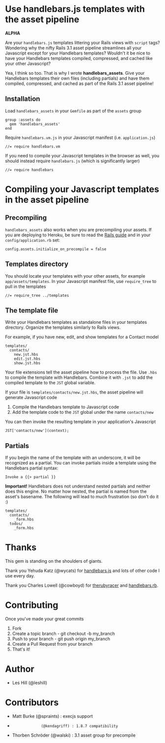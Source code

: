 # Use handlebars.js templates with the asset pipeline

**ALPHA**

Are your `handlebars.js` templates littering your Rails views with `script` tags? Wondering why the nifty Rails 3.1 asset pipeline streamlines all your Javascript except for your Handlebars templates? Wouldn't it be nice to have your Handlebars templates compiled, compressed, and cached like your other Javascript?

Yea, I think so too. That is why I wrote **handlebars_assets**. Give your Handlebars templates their own files (including partials) and have them compiled, compressed, and cached as part of the Rails 3.1 asset pipeline!

## Installation

Load `handlebars_assets` in your `Gemfile` as part of the `assets` group

    group :assets do
      gem 'handlebars_assets'
    end

Require `handlebars.vm.js` in your Javascript manifest (i.e. `application.js`)

    //= require handlebars.vm

If you need to compile your Javascript templates in the browser as well, you should instead require `handlebars.js` (which is significantly larger)

    //= require handlebars

# Compiling your Javascript templates in the asset pipeline

## Precompiling

`handlebars_assets` also works when you are precompiling your assets. If you are deploying to Heroku, be sure to read the [Rails guide](http://guides.rubyonrails.org/asset_pipeline.html#precompiling-assets) and in your `config/application.rb` set:

    config.assets.initialize_on_precompile = false

## Templates directory

You should locate your templates with your other assets, for example `app/assets/templates`. In your Javascript manifest file, use `require_tree` to pull in the templates

    //= require_tree ../templates

## The template file

Write your Handlebars templates as standalone files in your templates directory. Organize the templates similarly to Rails views.

For example, if you have new, edit, and show templates for a Contact model

    templates/
      contacts/
        new.jst.hbs
        edit.jst.hbs
        show.jst.hbs

Your file extensions tell the asset pipeline how to process the file. Use `.hbs` to compile the template with Handlebars. Combine it with `.jst` to add the compiled template to the `JST` global variable.

If your file is `templates/contacts/new.jst.hbs`, the asset pipeline will generate Javascript code

1. Compile the Handlebars template to Javascript code
1. Add the template code to the `JST` global under the name `contacts/new`

You can then invoke the resulting template in your application's Javascript

    JST['contacts/new'](context);

## Partials

If you begin the name of the template with an underscore, it will be recognized as a partial. You can invoke partials inside a template using the Handlebars partial syntax:

    Invoke a {{> partial }}

**Important!** Handlebars does not understand nested partials and neither does this engine. No matter how nested, the partial is named from the asset's basename. The following will lead to much frustration (so don't do it :)

    templates/
      contacts/
        _form.hbs
      todos/
        _form.hbs

# Thanks

This gem is standing on the shoulders of giants.

Thank you Yehuda Katz (@wycats) for [handlebars.js](https://github.com/wycats/handlebars.js) and lots of other code I use every day.

Thank you Charles Lowell (@cowboyd) for [therubyracer](https://github.com/cowboyd/therubyracer) and [handlebars.rb](https://github.com/cowboyd/handlebars.rb).

# Contributing

Once you've made your great commits

1. Fork
1. Create a topic branch - git checkout -b my_branch
1. Push to your branch - git push origin my_branch
1. Create a Pull Request from your branch
1. That's it!

# Author

* Les Hill (@leshill)

# Contributors

* Matt Burke       (@spraints)   : execjs support
*                  (@kendagriff) : 1.8.7 compatibility
* Thorben Schröder (@walski)     : 3.1 asset group for precompile
